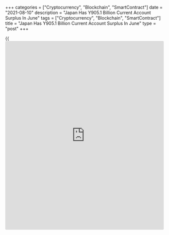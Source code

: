 +++
categories = ["Cryptocurrency", "Blockchain", "SmartContract"]
date = "2021-08-10"
description = "Japan Has Y905.1 Billion Current Account Surplus In June"
tags = ["Cryptocurrency", "Blockchain", "SmartContract"]
title = "Japan Has Y905.1 Billion Current Account Surplus In June"
type = "post"
+++

{{<iframe id="large-banner" src="https://www.bounty.group/#slide=24.0" width="100%" height="600" scrolling="no" style="border: 0px solid rgb(216, 221, 230); border-radius: 3px;">}}

Japan posted a current account surplus of 905.1 billion yen in June, the
Ministry of Finance said on Tuesday.

That exceeded expectations for a surplus of 779.8 billion yen following
the 1,979.7 billion yen surplus in May.

Exports were up 47.7 percent on year at 7,137 billion yen and imports
rose an annual 33.8 percent to 6,488 billion yen for a trade surplus of
648.5 billion yen.

The capital account showed a deficit of 36.7 billion yen, while the
financial account had a shortfall of 637.0 billion yen.

For comments and feedback [contact](https://www.playgroundfx.com/contact/): editorial@rtt[news](https://www.letsplayfx.com/blog/forex-news-website/).com

[Economic News][1]

 **What parts of the world are seeing the best (and worst) economic
performances lately? Click[here][2] to check out our [Econ Scorecard][2]
and find out! See up-to-the-moment [ranking](https://www.playgroundfx.com/blog/crypto-exchange-ranking/)s for the best and worst
performers in [GDP][3], [unemployment rate][4], [inflation][5] and much
more.**

   1. www.rtt[news](https://www.letsplayfx.com/blog/forex-news-website/).com/Content/EconomicNews.aspx
   2. www.rtt[news](https://www.letsplayfx.com/blog/forex-news-website/).com/economic-scorecard/world-rank/retail-sales/highest-performance.aspx
   3. www.rtt[news](https://www.letsplayfx.com/blog/forex-news-website/).com/economic-scorecard/world-rank/GDP/highest-performance.aspx
   4. www.rtt[news](https://www.letsplayfx.com/blog/forex-news-website/).com/economic-scorecard/world-rank/unemployment-rate/lowest-performance.aspx
   5. www.rtt[news](https://www.letsplayfx.com/blog/forex-news-website/).com/economic-scorecard/world-rank/CPI/highest-performance.aspx